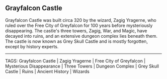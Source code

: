 ## Grayfalcon Castle

Grayfalcon Castle was built circa 320 by the wizard, Zagig Yragerne, who ruled over the Free City of Greyfalcon for 100 years before mysteriously disappearing. The castle's three towers, Zagig, War, and Magic, have decayed into ruins, and an extensive dungeon complex lies beneath them. The castle is now known as Grey Skull Castle and is mostly forgotten, except by history experts.

---
TAGS: Grayfalcon Castle | Zagig Yragerne | Free City of Greyfalcon | Mysterious Disappearance | Three Towers | Dungeon Complex | Grey Skull Castle | Ruins | Ancient History | Wizards

